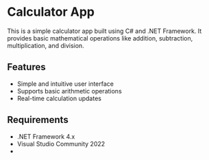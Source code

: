 # Calculator App

This is a simple calculator app built using C# and .NET Framework. It provides basic mathematical operations like addition, subtraction, multiplication, and division.

## Features
- Simple and intuitive user interface
- Supports basic arithmetic operations
- Real-time calculation updates

## Requirements
- .NET Framework 4.x
- Visual Studio Community 2022
- 
